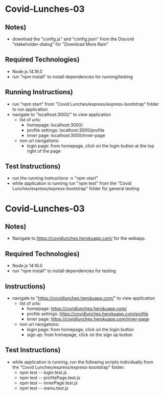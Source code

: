 # Covid-Lunches-03

## Notes)
- download the "config.js" and "config.json" from the Discord "stakeholder-dialog" for "Download More Ram"
  
## Required Technologies)
- Node.js 14.16.0
- run "npm install" to install dependencies for running/testing
  
## Running Instructions)
- run "npm start" from "Covid Lunches/express/express-bootstrap" folder to run application
- navigate to "localhost:3000/" to view application
  - list of urls:
    - homepage: localhost:3000/
    - profile settings: localhost:3000/profile
    - inner page: localhost:3000/inner-page
  - non url navigations:
    - login page: from homepage, click on the login button at the top right of the page
  
## Test Instructions)
- run the running instructions -> "npm start"
- while application is running run "npm test" from the "Covid Lunches/express/express-bootstrap" folder for general testing
  
# Covid-Lunches-03

## Notes)
- Navigate to https://covidlunches.herokuapp.com/ for the webapp.
  
## Required Technologies)
- Node.js 14.16.0
- run "npm install" to install dependencies for testing
  
## Instructions)
- navigate to "https://covidlunches.herokuapp.com/" to view application
  - list of urls:
    - homepage: https://covidlunches.herokuapp.com/
    - profile settings: https://covidlunches.herokuapp.com/profile
    - inner page: https://covidlunches.herokuapp.com/inner-page
  - non url navigations:
    - login page: from homepage, click on the login button
    - sign up: from homepage, click on the sign up button
  
## Test Instructions)
- while application is running, run the following scripts individually from the "Covid Lunches/express/express-bootstrap" folder:
  - npm test -- login.test.js
  - npm test -- profilePage.test.js
  - npm test -- innerPage.test.js
  - npm test -- menu.test.js

